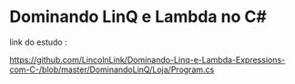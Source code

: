 # Dominando LinQ e Lambda no C#


link do estudo : 

https://github.com/LincolnLink/Dominando-Linq-e-Lambda-Expressions-com-C-/blob/master/DominandoLinQ/Loja/Program.cs